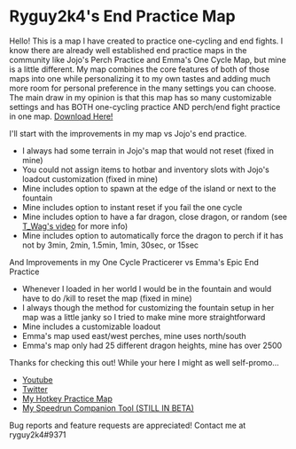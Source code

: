# Ryguy2k4's End Practice Map

Hello! This is a map I have created to practice one-cycling and end fights. I know there are already well established end practice maps in the community like Jojo's Perch Practice and Emma's One Cycle Map, but mine is a little different. My map combines the core features of both of those maps into one while personalizing it to my own tastes and adding much more room for personal preference in the many settings you can choose. The main draw in my opinion is that this map has so many customizable settings and has BOTH one-cycling practice AND perch/end fight practice in one map. [Download Here!](https://github.com/ryguy2k4/ryguy2k4endpractice/releases/download/v1.2.0/Ryguy2k4.End.Practice.v1.2.zip)


I'll start with the improvements in my map vs Jojo's end practice. 
* I always had some terrain in Jojo's map that would not reset (fixed in mine)
* You could not assign items to hotbar and inventory slots with Jojo's loadout customization (fixed in mine)
* Mine includes option to spawn at the edge of the island or next to the fountain
* Mine includes option to instant reset if you fail the one cycle
* Mine includes option to have a far dragon, close dragon, or random (see [T_Wag's video](https://youtu.be/0cQXHpDi8ps?t=262) for more info)
* Mine includes option to automatically force the dragon to perch if it has not by 3min, 2min, 1.5min, 1min, 30sec, or 15sec

And Improvements in my One Cycle Practicerer vs Emma's Epic End Practice
* Whenever I loaded in her world I would be in the fountain and would have to do /kill to reset the map (fixed in mine)
* I always though the method for customizing the fountain setup in her map was a little janky so I tried to make mine more straightforward
* Mine includes a customizable loadout
* Emma's map used east/west perches, mine uses north/south
* Emma's map only had 25 different dragon heights, mine has over 2500

Thanks for checking this out! While your here I might as well self-promo...
* [Youtube](https://www.youtube.com/channel/UC81FHVFRqi0M6ELnmGNmQog)
* [Twitter](https://twitter.com/ryguy2k4)
* [My Hotkey Practice Map](https://cdn.discordapp.com/attachments/405839885509984256/821896625634410546/HotkeyPractice_v2.1.zip)
* [My Speedrun Companion Tool (STILL IN BETA)](https://github.com/ryguy2k4/speedruncompanion)

Bug reports and feature requests are appreciated! Contact me at ryguy2k4#9371
